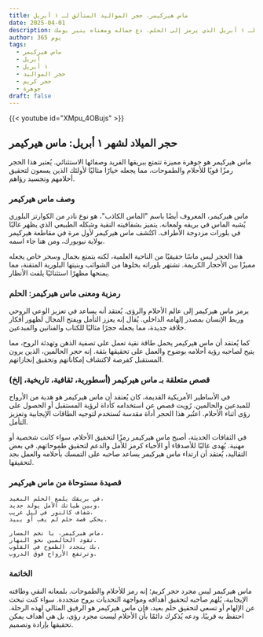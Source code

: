 ```yaml
---
title: ماس هيركيمر، حجر المواليد المتألق لـ ١ أبريل
date: 2025-04-01
description: اشعر بأهمية ماس هيركيمر، حجر المواليد لـ ١ أبريل الذي يرمز إلى الحلم. دع جماله ومعناه ينير يومك.
author: 365 يوم
tags:
  - ماس هيركيمر
  - أبريل
  - ١ أبريل
  - حجر المواليد
  - حجر كريم
  - جوهرة
draft: false
---
```


{{< youtube id="XMpu_4OBujs" >}}

## حجر الميلاد لشهر ١ أبريل: ماس هيركيمر

ماس هيركيمر هو جوهرة مميزة تتمتع ببريقها الفريد وصفائها الاستثنائي. يُعتبر هذا الحجر رمزًا قويًا للأحلام والطموحات، مما يجعله خيارًا مثاليًا لأولئك الذين يسعون لتحقيق أحلامهم وتجسيد رؤاهم.

### وصف ماس هيركيمر

ماس هيركيمر، المعروف أيضًا باسم "الماس الكاذب"، هو نوع نادر من الكوارتز البلوري يُشبه الماس في بريقه ولمعانه. يتميز بشفافيته النقية وشكله الطبيعي الذي يظهر غالبًا في بلورات مزدوجة الأطراف. اكتُشف ماس هيركيمر لأول مرة في مقاطعة هيركيمر بولاية نيويورك، ومن هنا جاء اسمه.

هذا الحجر ليس ماسًا حقيقيًا من الناحية العلمية، لكنه يتمتع بجمال وسحر خاص يجعله مميزًا بين الأحجار الكريمة. تشتهر بلوراته بخلوها من الشوائب وبنيتها البلورية المتقنة، مما يمنحها مظهرًا استثنائيًا يلفت الأنظار.

### رمزية ومعنى ماس هيركيمر: الحلم

يرمز ماس هيركيمر إلى عالم الأحلام والرؤى. يُعتقد أنه يساعد في تعزيز الوعي الروحي وربط الإنسان بمصدر إلهامه الداخلي. يُقال إنه يعزز التأمل ويفتح المجال لظهور أفكار خلاقة جديدة، مما يجعله حجرًا مثاليًا للكتاب والفنانين والمبدعين.

كما يُعتقد أن ماس هيركيمر يحمل طاقة نقية تعمل على تصفية الذهن وتهدئة الروح، مما يتيح لصاحبه رؤية أحلامه بوضوح والعمل على تحقيقها بثقة. إنه حجر الحالمين، الذين يرون المستقبل كفرصة لاكتشاف إمكاناتهم وتحقيق إنجازاتهم.

### قصص متعلقة بـ ماس هيركيمر (أسطورية، ثقافية، تاريخية، إلخ)

في الأساطير الأمريكية القديمة، كان يُعتقد أن ماس هيركيمر هو هدية من الأرواح للمبدعين والحالمين. رُويت قصص عن استخدامه كأداة لرؤية المستقبل أو الحصول على رؤى أثناء الأحلام. اعتُبر هذا الحجر أداة مقدسة تُستخدم لتوجيه الطاقات الإيجابية وتعزيز التأمل.

في الثقافات الحديثة، أصبح ماس هيركيمر رمزًا لتحقيق الأحلام، سواء كانت شخصية أو مهنية. يُهدى غالبًا للأصدقاء أو الأحباء كرمز للأمل والدعم لتحقيق طموحاتهم. في بعض التقاليد، يُعتقد أن ارتداء ماس هيركيمر يساعد صاحبه على التمسك بأحلامه والعمل بجد لتحقيقها.

### قصيدة مستوحاة من ماس هيركيمر

```
في بريقك يلمع الحلم البعيد،  
وبين طياتك الأمل يولد جديد.  
شفاف كالنور في ليل غريب،  
يحكي قصة حلم لم يغب أو يبيد.

ماس هيركيمر، يا نجم المسار،  
تقود الحالمين نحو النهار.  
بك يتجدد الطموح في القلوب،  
وترتفع الأرواح فوق الدروب.
```

### الخاتمة

ماس هيركيمر ليس مجرد حجر كريم؛ إنه رمز للأحلام والطموحات. بلمعانه النقي وطاقته الإيجابية، يُلهم صاحبه لتحقيق أهدافه ومواجهة التحديات بروح متجددة. سواء كنت تبحث عن الإلهام أو تسعى لتحقيق حلم بعيد، فإن ماس هيركيمر هو الرفيق المثالي لهذه الرحلة. احتفظ به قريبًا، ودعه يُذكرك دائمًا بأن الأحلام ليست مجرد رؤى، بل هي أهداف يمكن تحقيقها بإرادة وتصميم.